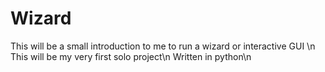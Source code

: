 # Wizard
This will be a small introduction to me to run a wizard or interactive GUI \n
This will be my very first solo project\n
Written in python\n

